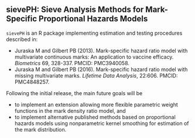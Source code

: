## sievePH: Sieve Analysis Methods for Mark-Specific Proportional Hazards Models
`sievePH` is an R package implementing estimation and testing procedures described in:
* Juraska M and Gilbert PB (2013). Mark-specific hazard ratio model with multivariate continuous marks: An application to vaccine efficacy. *Biometrics* 69, 328-337. PMCID: PMC3940058.
* Juraska M and Gilbert PB (2016). Mark-specific hazard ratio model with missing multivariate marks. *Lifetime Data Analysis*, 22:606. PMCID: PMC4848257.

Following the initial release, the main future goals will be
* to implement an extension allowing more flexible parametric weight functions in the mark density ratio model, and
* to implement alternative published methods based on proportional hazards models using nonparametric kernel smoothing for estimation of the mark distribution.
